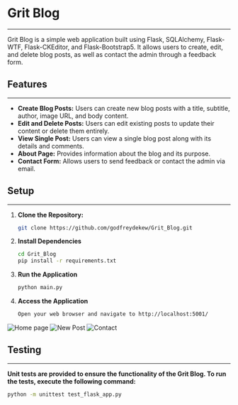 # Grit Blog
___

Grit Blog is a simple web application built using Flask, SQLAlchemy, Flask-WTF, Flask-CKEditor, and Flask-Bootstrap5. It allows users to create, edit, and delete blog posts, as well as contact the admin through a feedback form.

## Features
___

- **Create Blog Posts:** Users can create new blog posts with a title, subtitle, author, image URL, and body content.
- **Edit and Delete Posts:** Users can edit existing posts to update their content or delete them entirely.
- **View Single Post:** Users can view a single blog post along with its details and comments.
- **About Page:** Provides information about the blog and its purpose.
- **Contact Form:** Allows users to send feedback or contact the admin via email.

## Setup
___

1. **Clone the Repository:**
   ```bash
   git clone https://github.com/godfreydekew/Grit_Blog.git
   

2. **Install Dependencies**
   ```bash
   cd Grit_Blog
   pip install -r requirements.txt

3. **Run the Application**
   ```bash
   python main.py
   
4. **Access the Application**
   ```bash
   Open your web browser and navigate to http://localhost:5001/
   
![Home page](/static/assets/img/readme.png)
![New Post](/static/assets/img/newpost.png)
![Contact](/static/assets/img/contact.png)
## Testing
___

**Unit tests are provided to ensure the functionality of the Grit Blog.
To run the tests, execute the following command:**

```bash
python -m unittest test_flask_app.py

